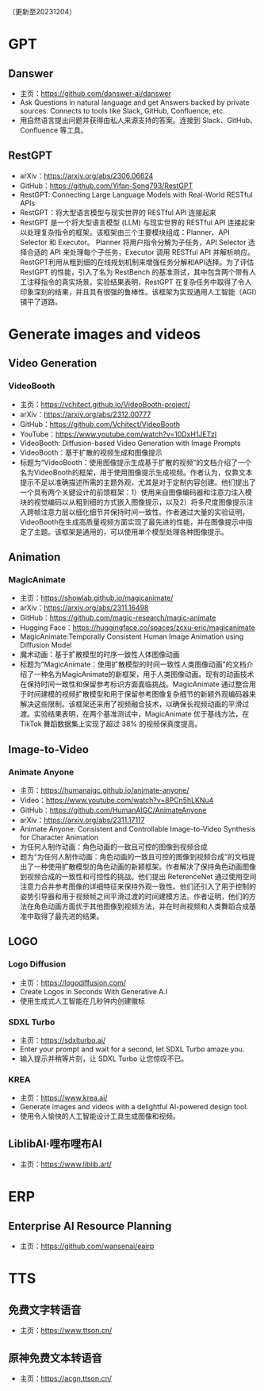 （更新至20231204）
# GPT
## Danswer
- 主页：https://github.com/danswer-ai/danswer
- Ask Questions in natural language and get Answers backed by private sources. Connects to tools like Slack, GitHub, Confluence, etc.
- 用自然语言提出问题并获得由私人来源支持的答案。连接到 Slack、GitHub、Confluence 等工具。
## RestGPT
- arXiv：https://arxiv.org/abs/2306.06624
- GitHub：https://github.com/Yifan-Song793/RestGPT
- RestGPT: Connecting Large Language Models with Real-World RESTful APIs
- RestGPT：将大型语言模型与现实世界的 RESTful API 连接起来
- RestGPT 是一个将大型语言模型 (LLM) 与现实世界的 RESTful API 连接起来以处理复杂指令的框架。该框架由三个主要模块组成：Planner、API Selector 和 Executor。 Planner 将用户指令分解为子任务，API Selector 选择合适的 API 来处理每个子任务，Executor 调用 RESTful API 并解析响应。 RestGPT利用从粗到细的在线规划机制来增强任务分解和API选择。为了评估 RestGPT 的性能，引入了名为 RestBench 的基准测试，其中包含两个带有人工注释指令的真实场景。实验结果表明，RestGPT 在复杂任务中取得了令人印象深刻的结果，并且具有很强的鲁棒性。该框架为实现通用人工智能（AGI）铺平了道路。
# Generate images and videos
## Video Generation
### VideoBooth
- 主页：https://vchitect.github.io/VideoBooth-project/
- arXiv：https://arxiv.org/abs/2312.00777
- GitHub：https://github.com/Vchitect/VideoBooth
- YouTube：https://www.youtube.com/watch?v=10DxH1JETzI
- VideoBooth: Diffusion-based Video Generation with Image Prompts
- VideoBooth：基于扩散的视频生成和图像提示
- 标题为“VideoBooth：使用图像提示生成基于扩散的视频”的文档介绍了一个名为VideoBooth的框架，用于使用图像提示生成视频。作者认为，仅靠文本提示不足以准确描述所需的主题外观，尤其是对于定制内容创建。他们提出了一个具有两个关键设计的前馈框架：1）使用来自图像编码器和注意力注入模块的视觉编码以从粗到细的方式嵌入图像提示，以及2）将多尺度图像提示注入跨帧注意力层以细化细节并保持时间一致性。作者通过大量的实验证明，VideoBooth在生成高质量视频方面实现了最先进的性能，并在图像提示中指定了主题。该框架是通用的，可以使用单个模型处理各种图像提示。
## Animation
### MagicAnimate
- 主页：https://showlab.github.io/magicanimate/
- arXiv：https://arxiv.org/abs/2311.16498
- GitHub：https://github.com/magic-research/magic-animate
- Hugging Face：https://huggingface.co/spaces/zcxu-eric/magicanimate
- MagicAnimate:Temporally Consistent Human Image Animation using Diffusion Model
- 魔术动画：基于扩散模型的时序一致性人体图像动画
- 标题为“MagicAnimate：使用扩散模型的时间一致性人类图像动画”的文档介绍了一种名为MagicAnimate的新框架，用于人类图像动画。现有的动画技术在保持时间一致性和保留参考标识方面面临挑战。MagicAnimate 通过整合用于时间建模的视频扩散模型和用于保留参考图像复杂细节的新颖外观编码器来解决这些限制。该框架还采用了视频融合技术，以确保长视频动画的平滑过渡。实验结果表明，在两个基准测试中，MagicAnimate 优于基线方法，在 TikTok 舞蹈数据集上实现了超过 38% 的视频保真度提高。
## Image-to-Video
### Animate Anyone
- 主页：https://humanaigc.github.io/animate-anyone/
- Video：https://www.youtube.com/watch?v=8PCn5hLKNu4
- GitHub：https://github.com/HumanAIGC/AnimateAnyone
- arXiv：https://arxiv.org/abs/2311.17117
- Animate Anyone: Consistent and Controllable Image-to-Video Synthesis for Character Animation
- 为任何人制作动画：角色动画的一致且可控的图像到视频合成
- 题为“为任何人制作动画：角色动画的一致且可控的图像到视频合成”的文档提出了一种使用扩散模型的角色动画的新颖框架。作者解决了保持角色动画图像到视频合成的一致性和可控性的挑战。他们提出 ReferenceNet 通过使用空间注意力合并参考图像的详细特征来保持外观一致性。他们还引入了用于控制的姿势引导器和用于视频帧之间平滑过渡的时间建模方法。作者证明，他们的方法在角色动画方面优于其他图像到视频方法，并在时尚视频和人类舞蹈合成基准中取得了最先进的结果。
## LOGO
### Logo Diffusion
- 主页：https://logodiffusion.com/
- Create Logos in Seconds With Generative A.I
- 使用生成式人工智能在几秒钟内创建徽标
### SDXL Turbo
- 主页：https://sdxlturbo.ai/
- Enter your prompt and wait for a second, let SDXL Turbo amaze you.
- 输入提示并稍等片刻，让 SDXL Turbo 让您惊叹不已。
### KREA
- 主页：https://www.krea.ai/
- Generate images and videos with a delightful AI-powered design tool.
- 使用令人愉快的人工智能设计工具生成图像和视频。
## LiblibAI·哩布哩布AI
- 主页：https://www.liblib.art/
# ERP
## Enterprise AI Resource Planning
- 主页：https://github.com/wansenai/eairp
# TTS
## 免费文字转语音
- 主页：https://www.ttson.cn/
## 原神免费文本转语音
- 主页：https://acgn.ttson.cn/
